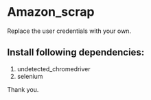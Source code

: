 # Amazon_scrap
Replace the user credentials with your own.

## Install following dependencies:
1. undetected_chromedriver
2. selenium

Thank you.

